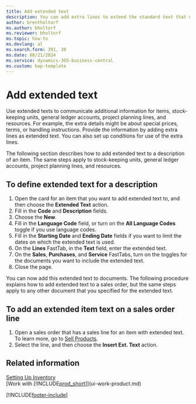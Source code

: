 ```yaml
---
title: Add extended text
description: You can add extra lines to extend the standard text that describes an item, a G/L account, and other data.
author: brentholtorf
ms.author: bholtorf
ms.reviewer: bholtorf
ms.topic: how-to
ms.devlang: al
ms.search.form: 391, 30
ms.date: 08/21/2024
ms.service: dynamics-365-business-central
ms.custom: bap-template
---
```

# Add extended text

Use extended texts to communicate additional information for items, stock-keeping units, general ledger accounts, project planning lines, and resources. For example, the extra details might be about special prices, terms, or handling instructions. Provide the information by adding extra lines as extended text. You can also set up conditions for use of the extra lines.  

The following section describes how to add extended text to a description of an item. The same steps apply to stock-keeping units, general ledger accounts, project planning lines, and resources.  

## To define extended text for a description

1. Open the card for an item that you want to add extended text to, and then choose the **Extended Text** action.
2. Fill in the **Code** and **Description** fields.
3. Choose the **New**.
4. Fill in the **Language Code** field, or turn on the **All Language Codes** toggle if you use language codes.
5. Fill in the **Starting Date** and **Ending Date** fields if you want to limit the dates on which the extended text is used.
6. On the **Lines** FastTab, in the **Text** field, enter the extended text.
7. On the **Sales**, **Purchases**, and **Service** FastTabs, turn on the toggles for the documents you want to include the extended text.
8. Close the page.

You can now add this extended text to documents. The following procedure explains how to add extended text to a sales order, but the same steps apply to any other document that you specified for the extended text.  

## To add an extended item text on a sales order line

1. Open a sales order that has a sales line for an item with extended text. To learn more, go to [Sell Products](sales-how-sell-products.md).
2. Select the line, and then choose the **Insert Ext. Text** action.

## Related information

[Setting Up Inventory](inventory-setup-inventory.md)  
[Work with [!INCLUDE[prod_short](includes/prod_short.md)]](ui-work-product.md)


[!INCLUDE[footer-include](includes/footer-banner.md)]

